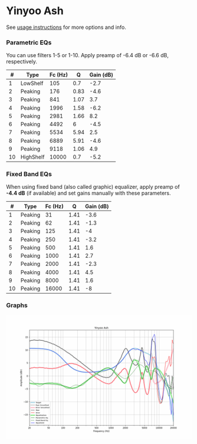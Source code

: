 # Yinyoo Ash
See [usage instructions](https://github.com/jaakkopasanen/AutoEq#usage) for more options and info.

### Parametric EQs
You can use filters 1-5 or 1-10. Apply preamp of -6.4 dB or -6.6 dB, respectively.

|   # | Type      |   Fc (Hz) |    Q |   Gain (dB) |
|-----|-----------|-----------|------|-------------|
|   1 | LowShelf  |       105 | 0.7  |        -2.7 |
|   2 | Peaking   |       176 | 0.83 |        -4.6 |
|   3 | Peaking   |       841 | 1.07 |         3.7 |
|   4 | Peaking   |      1996 | 1.58 |        -6.2 |
|   5 | Peaking   |      2981 | 1.66 |         8.2 |
|   6 | Peaking   |      4492 | 6    |        -4.5 |
|   7 | Peaking   |      5534 | 5.94 |         2.5 |
|   8 | Peaking   |      6889 | 5.91 |        -4.6 |
|   9 | Peaking   |      9118 | 1.06 |         4.9 |
|  10 | HighShelf |     10000 | 0.7  |        -5.2 |

### Fixed Band EQs
When using fixed band (also called graphic) equalizer, apply preamp of **-4.4 dB** (if available) and set gains manually with these parameters.

|   # | Type    |   Fc (Hz) |    Q |   Gain (dB) |
|-----|---------|-----------|------|-------------|
|   1 | Peaking |        31 | 1.41 |        -3.6 |
|   2 | Peaking |        62 | 1.41 |        -1.3 |
|   3 | Peaking |       125 | 1.41 |        -4   |
|   4 | Peaking |       250 | 1.41 |        -3.2 |
|   5 | Peaking |       500 | 1.41 |         1.6 |
|   6 | Peaking |      1000 | 1.41 |         2.7 |
|   7 | Peaking |      2000 | 1.41 |        -2.3 |
|   8 | Peaking |      4000 | 1.41 |         4.5 |
|   9 | Peaking |      8000 | 1.41 |         1.6 |
|  10 | Peaking |     16000 | 1.41 |        -8   |

### Graphs
![](./Yinyoo%20Ash.png)
